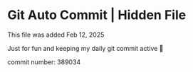 # Git Auto Commit | Hidden File

This file was added Feb 12, 2025

Just for fun and keeping my daily git commit active 🤪

commit number: 389034
